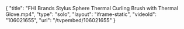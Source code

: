 {
    "title": "FHI Brands Stylus Sphere Thermal Curling Brush with Thermal Glove.mp4",
    "type": "solo",
    "layout": "iframe-static",
    "videoId": "106021655",
    "url": "\/tvpembed\/106021655"
}